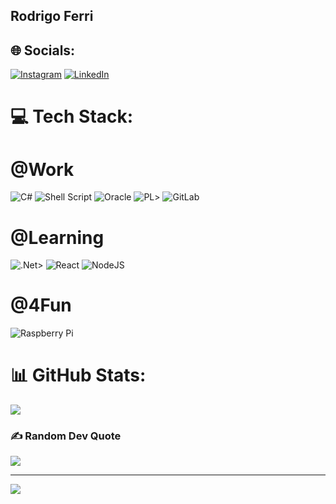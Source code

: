 ## Rodrigo Ferri

## 🌐 Socials:
[![Instagram](https://img.shields.io/badge/Instagram-%23E4405F.svg?logo=Instagram&logoColor=white)](https://instagram.com/supermenezes) [![LinkedIn](https://img.shields.io/badge/LinkedIn-%230077B5.svg?logo=linkedin&logoColor=white)](https://linkedin.com/in/supermenezes) 

# 💻 Tech Stack:
# @Work
![C#](https://img.shields.io/badge/c%23-%23239120.svg?style=for-the-badge&logo=csharp&logoColor=white)
![Shell Script](https://img.shields.io/badge/shell_script-%23121011.svg?style=for-the-badge&logo=gnu-bash&logoColor=white)
![Oracle](https://img.shields.io/badge/Oracle-F80000?style=for-the-badge&logo=oracle&logoColor=white)
![PL](https://img.shields.io/badge/PL%2FSQL-FFFFFF?style=for-the-badge&logo=oracle&logoColor=FF0000&labelColor=FFFFFF&color=FF0000)>
![GitLab](https://img.shields.io/badge/gitlab-%23181717.svg?style=for-the-badge&logo=gitlab&logoColor=white)

# @Learning
![.Net](https://img.shields.io/badge/.NET-5C2D91?style=for-the-badge&logo=.net&logoColor=white)>
![React](https://img.shields.io/badge/react-%2320232a.svg?style=for-the-badge&logo=react&logoColor=%2361DAFB)
![NodeJS](https://img.shields.io/badge/node.js-6DA55F?style=for-the-badge&logo=node.js&logoColor=white)

# @4Fun
![Raspberry Pi](https://img.shields.io/badge/-RaspberryPi-C51A4A?style=for-the-badge&logo=Raspberry-Pi)

# 📊 GitHub Stats:
![](https://github-readme-stats.vercel.app/api/top-langs/?username=SuperMenezes&theme=dark&hide_border=false&include_all_commits=false&count_private=false&layout=compact)

### ✍️ Random Dev Quote
![](https://quotes-github-readme.vercel.app/api?type=horizontal&theme=radical)

---
[![](https://visitcount.itsvg.in/api?id=SuperMenezes&icon=0&color=0)](https://visitcount.itsvg.in)


<!--
**SuperMenezes/SuperMenezes** is a ✨ _special_ ✨ repository because its `README.md` (this file) appears on your GitHub profile.

Here are some ideas to get you started:

- 🔭 I’m currently working on ...
- 🌱 I’m currently learning ...
- 👯 I’m looking to collaborate on ...
- 🤔 I’m looking for help with ...
- 💬 Ask me about ...
- 📫 How to reach me: ...
- 😄 Pronouns: ...
- ⚡ Fun fact: ...
-->
